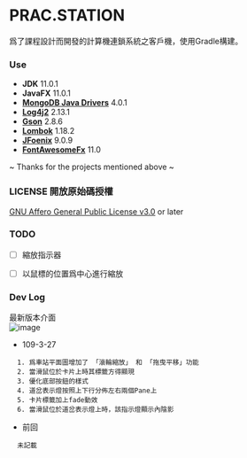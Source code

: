 # **PRAC.STATION**
爲了課程設計而開發的計算機連鎖系統之客戶機，使用Gradle構建。

### Use
  - **JDK** 11.0.1
  - **JavaFX** 11.0.1
  - **[MongoDB Java Drivers](https://mongodb.github.io/mongo-java-driver/)** 4.0.1
  - **[Log4j2](https://logging.apache.org/log4j/2.x/)** 2.13.1
  - **[Gson](https://github.com/google/gson)** 2.8.6
  - **[Lombok](https://github.com/rzwitserloot/lombok)** 1.18.2
  - **[JFoenix](https://github.com/jfoenixadmin/JFoenix)** 9.0.9
  - **[FontAwesomeFx](https://bitbucket.org/Jerady/fontawesomefx)** 11.0

  ~ Thanks for the projects mentioned above ~
  
### LICENSE 開放原始碼授權
  [GNU Affero General Public License v3.0](https://www.gnu.org/licenses/agpl-3.0.html) or later
  
### TODO
  - [ ] 縮放指示器
  - [ ] 以鼠標的位置爲中心進行縮放
  
  
### Dev Log
  最新版本介面  
  ![image](https://bitbucket.org/Satanya/pracstation/raw/bd5442c5fdfb6aa5917dd6f83ef93bf0fd6eb264/images/img.png)
   
- 109-3-27
```
  1. 爲車站平面圖增加了 「滾輪縮放」 和 「拖曳平移」功能
  2. 當滑鼠位於卡片上時其標籤方得顯現
  3. 優化底部按鈕的樣式
  4. 道岔表示燈按照上下行分佈左右兩個Pane上
  5. 卡片標籤加上fade動效
  6. 當滑鼠位於道岔表示燈上時，該指示燈顯示內陰影
```

- 前回
```
  未記載
```

